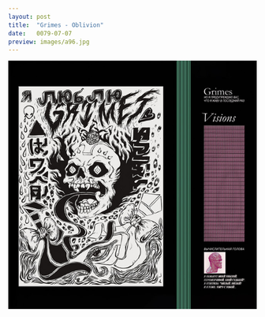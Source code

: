 ```yaml
---
layout: post
title:  "Grimes - Oblivion"
date:   0079-07-07
preview: images/a96.jpg
---
```


![Grimes - Visions](/images/a96.jpg)
